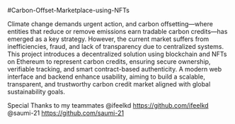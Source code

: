 #Carbon-Offset-Marketplace-using-NFTs

Climate change demands urgent action, and carbon offsetting—where entities that reduce or remove emissions earn tradable carbon credits—has emerged as a key strategy. However, the current market suffers from inefficiencies, fraud, and lack of transparency due to centralized systems. This project introduces a decentralized solution using blockchain and NFTs on Ethereum to represent carbon credits, ensuring secure ownership, verifiable tracking, and smart contract-based authenticity. A modern web interface and backend enhance usability, aiming to build a scalable, transparent, and trustworthy carbon credit market aligned with global sustainability goals.

Special Thanks to my teammates
@ifeelkd https://github.com/ifeelkd
@saumi-21 https://github.com/saumi-21
